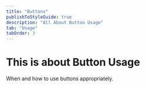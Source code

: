 ```yaml
---
title: "Buttons"
publishToStyleGuide: true
description: "All About Button Usage"
tab: "Usage"
tabOrder: 3
---
```


# This is about Button Usage

When and how to use buttons appropriately.
